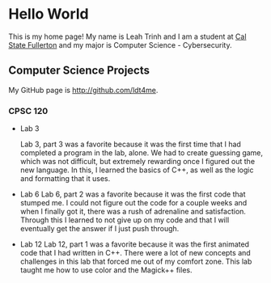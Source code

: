 # Hello World

This is my home page! My name is Leah Trinh and I am a student at [Cal State Fullerton](http://www.fullerton.edu/) and my major is Computer Science - Cybersecurity.

## Computer Science Projects

My GitHub page is http://github.com/ldt4me.

### CPSC 120

* Lab 3

    Lab 3, part 3 was a favorite because it was the first time that I had completed a program in the lab, alone. We had to create guessing game, which was not difficult, but extremely rewarding once I figured out the new language. In this, I learned the basics of C++, as well as the logic and formatting that it uses. 

* Lab 6
    Lab 6, part 2 was a favorite because it was the first code that stumped me. I could not figure out the code for a couple weeks and when I finally got it, there was a rush of adrenaline and satisfaction. Through this I learned to not give up on my code and that I will eventually get the answer if I just push through.

* Lab 12
    Lab 12, part 1 was a favorite because it was the first animated code that I had written in C++. There were a lot of new concepts and challenges in this lab that forced me out of my comfort zone. This lab taught me how to use color and the Magick++ files. 